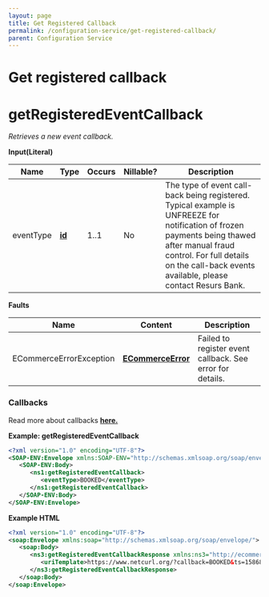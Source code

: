```yaml
---
layout: page
title: Get Registered Callback
permalink: /configuration-service/get-registered-callback/
parent: Configuration Service
---
```


# Get registered callback 

# getRegisteredEventCallback
*Retrieves a new event callback.*
  
**Input(Literal)**
  
| Name       | Type                              | Occurs | Nillable? | Description                                                                                                                                                                                                                            |
|------------|-----------------------------------|--------|-----------|----------------------------------------------------------------------------------------------------------------------------------------------------------------------------------------------------------------------------------------|
| eventType  | **[id](/development/api-types/simple-types)** | 1..1   | No        | The type of event call-back being registered. Typical example is UNFREEZE for notification of frozen payments being thawed after manual fraud control. For full details on the call-back events available, please contact Resurs Bank. |
  
  
**Faults**
  
| Name                    | Content                                                     | Description                                               |
|-------------------------|-------------------------------------------------------------|-----------------------------------------------------------|
| ECommerceErrorException | **[ECommerceError](/development/api-types/ecommerceerror)** | Failed to register event callback. See error for details. |
  
### Callbacks
Read more about callbacks **[here.](../callbacks)**
  
**Example: getRegisteredEventCallback**
```xml
<?xml version="1.0" encoding="UTF-8"?>
<SOAP-ENV:Envelope xmlns:SOAP-ENV="http://schemas.xmlsoap.org/soap/envelope/" xmlns:ns1="http://ecommerce.resurs.com/v4/msg/configuration">
   <SOAP-ENV:Body>
      <ns1:getRegisteredEventCallback>
         <eventType>BOOKED</eventType>
      </ns1:getRegisteredEventCallback>
   </SOAP-ENV:Body>
</SOAP-ENV:Envelope>
```
**Example HTML**
```xml
<?xml version="1.0" encoding="UTF-8"?>
<soap:Envelope xmlns:soap="http://schemas.xmlsoap.org/soap/envelope/">
   <soap:Body>
      <ns3:getRegisteredEventCallbackResponse xmlns:ns3="http://ecommerce.resurs.com/v4/msg/configuration" xmlns:ns2="http://ecommerce.resurs.com/v4/msg/exception">
         <uriTemplate>https://www.netcurl.org/?callback=BOOKED&ts=1586864389</uriTemplate>
      </ns3:getRegisteredEventCallbackResponse>
   </soap:Body>
</soap:Envelope>
```
